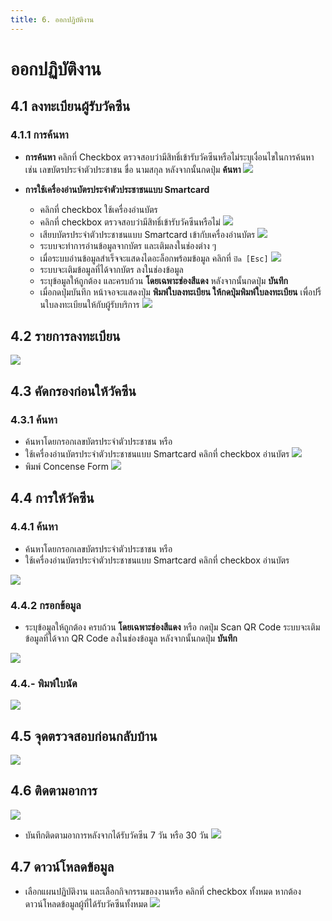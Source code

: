 ```yaml
---
title: 6. ออกปฏิบัติงาน
---
```


# ออกปฏิบัติงาน

## 4.1 ลงทะเบียนผู้รับวัคซีน
### 4.1.1 การค้นหา
- **การค้นหา** คลิกที่ Checkbox ตรวจสอบว่ามีสิทธิ์เข้ารับวัคซีนหรือไม่ระบุเงื่อนไขในการค้นหา เช่น เลขบัตรประจำตัวประชาชน ขื่อ นามสกุล หลังจากนั้นกดปุ่ม **ค้นหา**
![](./img/service-recipient-1.png)

- **การใช้เครื่องอ่านบัตรประจำตัวประชาชนแบบ Smartcard**
  - คลิกที่ checkbox ใช้เครื่องอ่านบัตร
  - คลิกที่ checkbox ตรวจสอบว่ามีสิทธิ์เข้ารับวัคซีนหรือไม่
  ![](./img/service-recipient-smartcardreader.png)
  - เสียบบัตรประจำตัวประชาชนแบบ Smartcard เข้ากับเครื่องอ่านบัตร
  ![](./img/service-recipient-smartcardreader-insert.png)
  - ระบบจะทำการอ่านข้อมูลจากบัตร และเติมลงในช่องต่าง ๆ
  - เมื่อระบบอ่านข้อมูลสำเร็จจะแสดงไดอะล็อกพร้อมข้อมูล คลิกที่ `ปิด [Esc]` 
  ![](./img/service-recipient-close-popup.png)
  - ระบบจะเติมข้อมูลที่ได้จากบัตร ลงในช่องข้อมูล
  - ระบุข้อมูลให้ถูกต้อง และครบถ้วน **โดยเฉพาะช่องสีแดง** หลังจากนั้นกดปุ่ม **บันทึก**
  - เมื่อกดปุ่มบันทึก หน้าจอจะแสดงปุ่ม **พิมพ์ใบลงทะเบียน ให้กดปุ่มพิมพ์ใบลงทะเบียน** เพื่อปริ้นใบลงทะเบียนให้กับผู้รับบริการ
  ![](./img/service-recipient-1_2.png)

## 4.2 รายการลงทะเบียน
![](./img/register-list-1.png)

## 4.3 คัดกรองก่อนให้วัคซีน
### 4.3.1 ค้นหา
- ค้นหาโดยกรอกเลขบัตรประจำตัวประชาชน หรือ
- ใช้เครื่องอ่านบัตรประจำตัวประชาชนแบบ Smartcard  คลิกที่ checkbox อ่านบัตร
![](./img/screening-1.png)
- พิมพ์ Concense Form
![](./img/concense-form-1.png)

## 4.4 การให้วัคซีน
### 4.4.1 ค้นหา
- ค้นหาโดยกรอกเลขบัตรประจำตัวประชาชน หรือ
- ใช้เครื่องอ่านบัตรประจำตัวประชาชนแบบ Smartcard คลิกที่ checkbox อ่านบัตร

![](./img/vaccine-operation-1.png)
### 4.4.2 กรอกข้อมูล
- ระบุข้อมูลให้ถูกต้อง ครบถ้วน **โดยเฉพาะช่องสีแดง** หรือ กดปุ่ม Scan QR Code ระบบจะเติมข้อมูลที่ได้จาก QR Code ลงในช่องข้อมูล หลังจากนั้นกดปุ่ม **บันทึก**

![](./img/vaccine-operation-2.png)

### 4.4.- พิมพ์ใบนัด
![](./img/vaccine-appointment-1.png)

## 4.5 จุดตรวจสอบก่อนกลับบ้าน
![](./img/check-before-gohome-1.png)

## 4.6 ติดตามอาการ
![](./img/follow-1.png)
- บันทึกติดตามอาการหลังจากได้รับวัคซีน 7 วัน หรือ 30 วัน
![](./img/follow-2.png)

## 4.7 ดาวน์โหลดข้อมูล
- เลือกแผนปฏิบัติงาน และเลือกกิจกรรมของงานหรือ คลิกที่ checkbox ทั้งหมด หากต้องดาวน์โหลดข้อมูลผู้ที่ได้รับวัคซีนทั้งหมด
![](./img/download-data.png)
